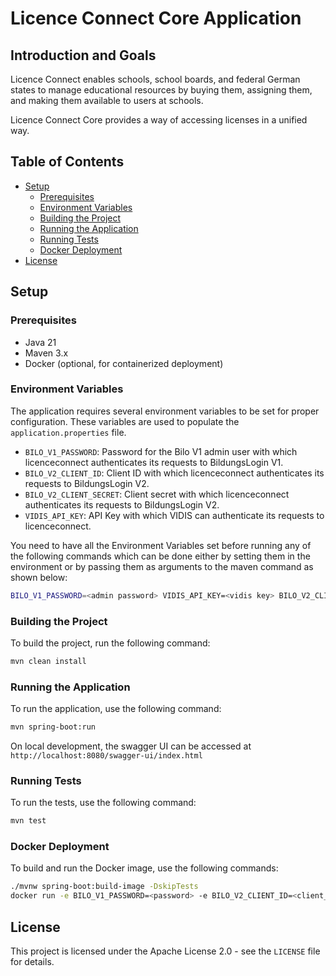 # Licence Connect Core Application
## Introduction and Goals

Licence Connect enables schools, school boards, and federal German states to manage educational resources by buying them, assigning them, and making them available to users at schools.

Licence Connect Core provides a way of accessing licenses in a unified way.

## Table of Contents

- [Setup](#setup)
  - [Prerequisites](#prerequisites)
  - [Environment Variables](#environment-variables)
  - [Building the Project](#building-the-project)
  - [Running the Application](#running-the-application)
  - [Running Tests](#running-tests)
  - [Docker Deployment](#docker-deployment)
- [License](#license)

## Setup

### Prerequisites

- Java 21
- Maven 3.x
- Docker (optional, for containerized deployment)

### Environment Variables

The application requires several environment variables to be set for proper configuration. These variables are used to
populate the `application.properties` file.

- `BILO_V1_PASSWORD`: Password for the Bilo V1 admin user with which licenceconnect authenticates its requests to BildungsLogin V1.
- `BILO_V2_CLIENT_ID`: Client ID with which licenceconnect authenticates its requests to BildungsLogin V2.
- `BILO_V2_CLIENT_SECRET`: Client secret with which licenceconnect authenticates its requests to BildungsLogin V2.
- `VIDIS_API_KEY`: API Key with which VIDIS can authenticate its requests to licenceconnect.

You need to have all the Environment Variables set before running any of the following commands which can be done either
by setting them in the environment or by passing them as arguments to the maven command as shown below:

```sh
BILO_V1_PASSWORD=<admin password> VIDIS_API_KEY=<vidis key> BILO_V2_CLIENT_ID=<bilo client id> BILO_V2_CLIENT_SECRET=<bilo secret>  <COMMAND>
```

### Building the Project

To build the project, run the following command:

```sh
mvn clean install
```

### Running the Application

To run the application, use the following command:

```sh
mvn spring-boot:run
```

On local development, the swagger UI can be accessed at `http://localhost:8080/swagger-ui/index.html`

### Running Tests

To run the tests, use the following command:

```sh
mvn test
```

### Docker Deployment

To build and run the Docker image, use the following commands:

```sh
./mvnw spring-boot:build-image -DskipTests
docker run -e BILO_V1_PASSWORD=<password> -e BILO_V2_CLIENT_ID=<client_id> -e BILO_V2_CLIENT_SECRET=<client_secret> -e VIDIS_API_KEY=<api_key> -p 8080:8080 lc-core:latest
```

## License

This project is licensed under the Apache License 2.0 - see the `LICENSE` file for details.

